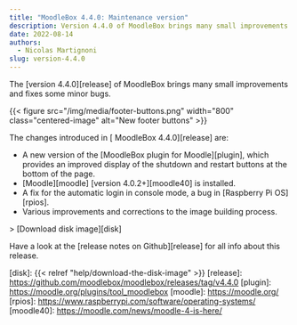 ```yaml
---
title: "MoodleBox 4.4.0: Maintenance version"
description: Version 4.4.0 of MoodleBox brings many small improvements and fixes some minor bugs.
date: 2022-08-14
authors:
  - Nicolas Martignoni
slug: version-4.4.0
---
```


The [version 4.4.0][release] of MoodleBox brings many small improvements and fixes some minor bugs.

{{< figure src="/img/media/footer-buttons.png" width="800" class="centered-image" alt="New footer buttons" >}}

The changes introduced in [ MoodleBox 4.4.0][release] are:

- A new version of the [MoodleBox plugin for Moodle][plugin], which provides an improved display of the shutdown and restart buttons at the bottom of the page.
- [Moodle][moodle] [version 4.0.2+][moodle40] is installed.
- A fix for the automatic login in console mode, a bug in [Raspberry Pi OS][rpios].
- Various improvements and corrections to the image building process.

&gt; [Download disk image][disk]

Have a look at the [release notes on Github][release] for all info about this release.

[disk]: {{< relref "help/download-the-disk-image" >}}
[release]: https://github.com/moodlebox/moodlebox/releases/tag/v4.4.0
[plugin]: https://moodle.org/plugins/tool_moodlebox
[moodle]: https://moodle.org/
[rpios]: https://www.raspberrypi.com/software/operating-systems/
[moodle40]: https://moodle.com/news/moodle-4-is-here/
